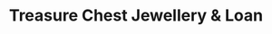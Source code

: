---
title: "Treasure Chest Jewellery & Loan"
url: /port-alberni/treasure-chest-jewellery-and-loan/
shop: jewelry
---